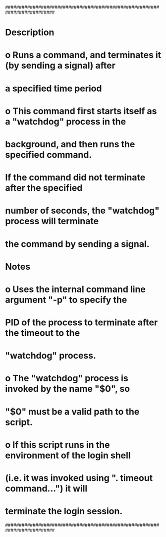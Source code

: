 ##########################################################################
# Description
#    o     Runs a command, and terminates it (by sending a signal) after
#     a specified time period
#    o     This command first starts itself as a "watchdog" process in the
#     background, and then runs the specified command.
#     If the command did not terminate after the specified
#     number of seconds, the "watchdog" process will terminate
#     the command by sending a signal.
#
# Notes
#    o     Uses the internal command line argument "-p" to specify the
#     PID of the process to terminate after the timeout to the
#     "watchdog" process.
#    o     The "watchdog" process is invoked by the name "$0", so
#     "$0" must be a valid path to the script.
#    o     If this script runs in the environment of the login shell
#     (i.e. it was invoked using ". timeout command...") it will
#     terminate the login session.
##########################################################################
